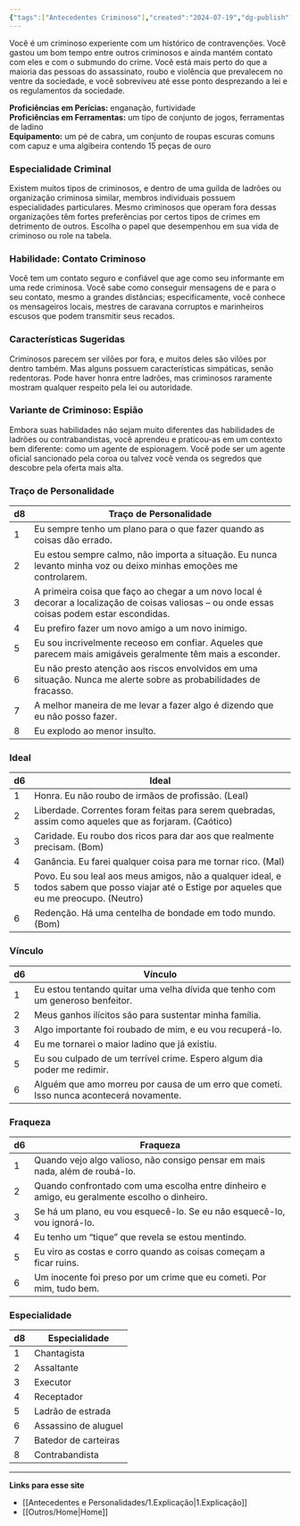 ```yaml
---
{"tags":["Antecedentes Criminoso"],"created":"2024-07-19","dg-publish":true,"permalink":"/antecedentes-e-personalidades/criminoso/","dgPassFrontmatter":true}
---
```


Você é um criminoso experiente com um histórico de contravenções. Você gastou um bom tempo entre outros criminosos e ainda mantém contato com eles e com o submundo do crime. Você está mais perto do que a maioria das pessoas do assassinato, roubo e violência que prevalecem no ventre da sociedade, e você sobreviveu até esse ponto desprezando a lei e os regulamentos da sociedade.

**Proficiências em Perícias:** enganação, furtividade  
**Proficiências em Ferramentas:** um tipo de conjunto de jogos, ferramentas de ladino  
**Equipamento:** um pé de cabra, um conjunto de roupas escuras comuns com capuz e uma algibeira contendo 15 peças de ouro  

### Especialidade Criminal
Existem muitos tipos de criminosos, e dentro de uma guilda de ladrões ou organização criminosa similar, membros individuais possuem especialidades particulares. Mesmo criminosos que operam fora dessas organizações têm fortes preferências por certos tipos de crimes em detrimento de outros. Escolha o papel que desempenhou em sua vida de criminoso ou role na tabela.

### Habilidade: Contato Criminoso
Você tem um contato seguro e confiável que age como seu informante em uma rede criminosa. Você sabe como conseguir mensagens de e para o seu contato, mesmo a grandes distâncias; especificamente, você conhece os mensageiros locais, mestres de caravana corruptos e marinheiros escusos que podem transmitir seus recados.

### Características Sugeridas
Criminosos parecem ser vilões por fora, e muitos deles são vilões por dentro também. Mas alguns possuem características simpáticas, senão redentoras. Pode haver honra entre ladrões, mas criminosos raramente mostram qualquer respeito pela lei ou autoridade.

### Variante de Criminoso: Espião
Embora suas habilidades não sejam muito diferentes das habilidades de ladrões ou contrabandistas, você aprendeu e praticou-as em um contexto bem diferente: como um agente de espionagem. Você pode ser um agente oficial sancionado pela coroa ou talvez você venda os segredos que descobre pela oferta mais alta.

### Traço de Personalidade

| d8 | Traço de Personalidade                                                                                              |
|----|---------------------------------------------------------------------------------------------------------------------|
| 1  | Eu sempre tenho um plano para o que fazer quando as coisas dão errado.                                            |
| 2  | Eu estou sempre calmo, não importa a situação. Eu nunca levanto minha voz ou deixo minhas emoções me controlarem.|
| 3  | A primeira coisa que faço ao chegar a um novo local é decorar a localização de coisas valiosas – ou onde essas coisas podem estar escondidas.|
| 4  | Eu prefiro fazer um novo amigo a um novo inimigo.                                                                  |
| 5  | Eu sou incrivelmente receoso em confiar. Aqueles que parecem mais amigáveis geralmente têm mais a esconder.       |
| 6  | Eu não presto atenção aos riscos envolvidos em uma situação. Nunca me alerte sobre as probabilidades de fracasso.   |
| 7  | A melhor maneira de me levar a fazer algo é dizendo que eu não posso fazer.                                        |
| 8  | Eu explodo ao menor insulto.                                                                                       |

### Ideal

| d6 | Ideal                                                                                     |
|----|-------------------------------------------------------------------------------------------|
| 1  | Honra. Eu não roubo de irmãos de profissão. (Leal)                                       |
| 2  | Liberdade. Correntes foram feitas para serem quebradas, assim como aqueles que as forjaram. (Caótico) |
| 3  | Caridade. Eu roubo dos ricos para dar aos que realmente precisam. (Bom)                  |
| 4  | Ganância. Eu farei qualquer coisa para me tornar rico. (Mal)                            |
| 5  | Povo. Eu sou leal aos meus amigos, não a qualquer ideal, e todos sabem que posso viajar até o Estige por aqueles que eu me preocupo. (Neutro) |
| 6  | Redenção. Há uma centelha de bondade em todo mundo. (Bom)                                |

### Vínculo

| d6 | Vínculo                                                                                       |
|----|----------------------------------------------------------------------------------------------|
| 1  | Eu estou tentando quitar uma velha dívida que tenho com um generoso benfeitor.              |
| 2  | Meus ganhos ilícitos são para sustentar minha família.                                      |
| 3  | Algo importante foi roubado de mim, e eu vou recuperá-lo.                                   |
| 4  | Eu me tornarei o maior ladino que já existiu.                                               |
| 5  | Eu sou culpado de um terrível crime. Espero algum dia poder me redimir.                     |
| 6  | Alguém que amo morreu por causa de um erro que cometi. Isso nunca acontecerá novamente.      |

### Fraqueza

| d6 | Fraqueza                                                                                     |
|----|----------------------------------------------------------------------------------------------|
| 1  | Quando vejo algo valioso, não consigo pensar em mais nada, além de roubá-lo.                |
| 2  | Quando confrontado com uma escolha entre dinheiro e amigo, eu geralmente escolho o dinheiro.|
| 3  | Se há um plano, eu vou esquecê-lo. Se eu não esquecê-lo, vou ignorá-lo.                     |
| 4  | Eu tenho um “tique” que revela se estou mentindo.                                            |
| 5  | Eu viro as costas e corro quando as coisas começam a ficar ruins.                            |
| 6  | Um inocente foi preso por um crime que eu cometi. Por mim, tudo bem.                        |

### Especialidade

| d8 | Especialidade                 |
|----|-------------------------------|
| 1  | Chantagista                   |
| 2  | Assaltante                    |
| 3  | Executor                      |
| 4  | Receptador                    |
| 5  | Ladrão de estrada             |
| 6  | Assassino de aluguel          |
| 7  | Batedor de carteiras          |
| 8  | Contrabandista                |
___
**Links para esse site**
- [[Antecedentes e Personalidades/1.Explicação\|1.Explicação]]
- [[Outros/Home\|Home]]